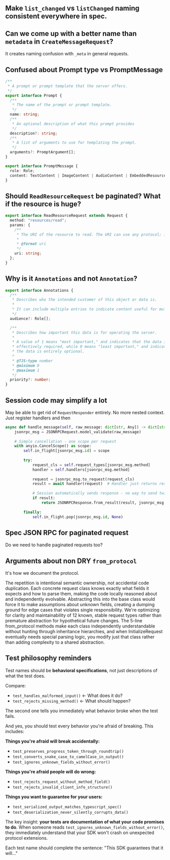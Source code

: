 ## Make `list_changed` vs `listChanged` naming consistent everywhere in spec.

## Can we come up with a better name than `metadata` in `CreateMessageRequest`?

It creates naming confusion with `_meta` in general requests.

## Confused about Prompt type vs PromptMessage

```typescript
/**
 * A prompt or prompt template that the server offers.
 */
export interface Prompt {
  /**
   * The name of the prompt or prompt template.
   */
  name: string;
  /**
   * An optional description of what this prompt provides
   */
  description?: string;
  /**
   * A list of arguments to use for templating the prompt.
   */
  arguments?: PromptArgument[];
}

export interface PromptMessage {
  role: Role;
  content: TextContent | ImageContent | AudioContent | EmbeddedResource;
}
```
## Should `ReadResourceRequest` be paginated? What if the resource is huge?

```typescript
export interface ReadResourceRequest extends Request {
  method: "resources/read";
  params: {
    /**
     * The URI of the resource to read. The URI can use any protocol; it is up to the server how to interpret it.
     *
     * @format uri
     */
    uri: string;
  };
}
```

## Why is it `Annotations` and not `Annotation`?

```typescript
export interface Annotations {
  /**
   * Describes who the intended customer of this object or data is.
   *
   * It can include multiple entries to indicate content useful for multiple audiences (e.g., `["user", "assistant"]`).
   */
  audience?: Role[];

  /**
   * Describes how important this data is for operating the server.
   *
   * A value of 1 means "most important," and indicates that the data is
   * effectively required, while 0 means "least important," and indicates that
   * the data is entirely optional.
   *
   * @TJS-type number
   * @minimum 0
   * @maximum 1
   */
  priority?: number;
}
```

## Session code may simplify a lot

May be able to get rid of `RequestResponder` entirely. No more nested context.
Just register handlers and then
```python
async def handle_message(self, raw_message: dict[str, Any]) -> dict[str, Any] | None:
    jsonrpc_msg = JSONRPCRequest.model_validate(raw_message)
    
    # Simple cancellation - one scope per request
    with anyio.CancelScope() as scope:
        self.in_flight[jsonrpc_msg.id] = scope
        
        try:
            request_cls = self.request_types[jsonrpc_msg.method]
            handler = self.handlers[jsonrpc_msg.method]
            
            request = jsonrpc_msg.to_request(request_cls)
            result = await handler(request)  # Handler just returns result
            
            # Session automatically sends response - no way to send twice!
            if result:
                return JSONRPCResponse.from_result(result, jsonrpc_msg.id).to_wire()
                
        finally:
            self.in_flight.pop(jsonrpc_msg.id, None)
```

## Spec JSON RPC for paginated request

Do we need to handle paginated requests too?

## Arguments about non DRY `from_protocol`

It's how we document the protocol.

The repetition is intentional semantic ownership, not accidental code duplication. Each concrete request class knows exactly what fields it expects and how to parse them, making the code locally reasoned about and independently evolvable. Abstracting this into the base class would force it to make assumptions about unknown fields, creating a dumping ground for edge cases that violates single responsibility. We're optimizing for clarity and maintainability of 12 known, stable request types rather than premature abstraction for hypothetical future changes. The 5-line from_protocol methods make each class independently understandable without hunting through inheritance hierarchies, and when InitializeRequest eventually needs special parsing logic, you modify just that class rather than adding complexity to a shared abstraction.

## Test philosophy reminders

Test names should be **behavioral specifications**, not just descriptions of what the test does.

Compare:
- `test_handles_malformed_input()` ← What does it do?
- `test_rejects_missing_method()` ← What should happen?

The second one tells you immediately what behavior broke when the test fails.

And yes, you should test every behavior you're afraid of breaking. This includes:

**Things you're afraid will break accidentally:**
- `test_preserves_progress_token_through_roundtrip()`
- `test_converts_snake_case_to_camelCase_in_output()`
- `test_ignores_unknown_fields_without_error()`

**Things you're afraid people will do wrong:**
- `test_rejects_request_without_method_field()`
- `test_rejects_invalid_client_info_structure()`

**Things you want to guarantee for your users:**
- `test_serialized_output_matches_typescript_spec()`
- `test_deserialization_never_silently_corrupts_data()`

The key insight: **your tests are documentation of what your code promises to do**. When someone reads `test_ignores_unknown_fields_without_error()`, they immediately understand that your SDK won't crash on unexpected protocol extensions.

Each test name should complete the sentence: "This SDK guarantees that it will..."